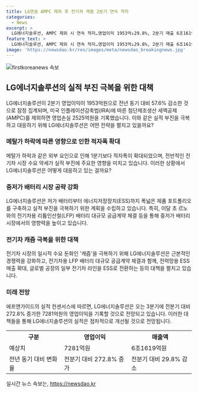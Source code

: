 ```yaml
---
title: LG엔솔 AMPC 제외 후 전기차 캐즘 2분기 연속 적자
categories:
  - News
excerpt: >
  LG에너지솔루션, AMPC 제외 시 연속 적자…영업이익 1953억↓29.8%, 2분기 매출 6조1619억↓57.6%. 메탈가 하락과 래깅 영향으로 영업손실 확대. 전기차 대응 위해 LFP·ESS 시장 강화 중. 북미 시장에서는 AMPC 긍정적 평가. 르노와 LFP 대규모 공급계약 체결. ESS로 라인 전환 추진. 3분기 전망은 7281억원의 영업이익 예상.
feature_text: >
  LG에너지솔루션, AMPC 제외 시 연속 적자…영업이익 1953억↓29.8%, 2분기 매출 6조1619억↓57.6%. 메탈가 하락과 래깅 영향으로 영업손실 확대. 전기차 대응 위해 LFP·ESS 시장 강화 중. 북미 시장에서는 AMPC 긍정적 평가. 르노와 LFP 대규모 공급계약 체결. ESS로 라인 전환 추진. 3분기 전망은 7281억원의 영업이익 예상.
image: 'https://newsdao.kr/res/images/meta/newsdao_breakingnews.jpg'
---
```


<p><img src="https://newsdao.kr/res/images/meta/newsdao_breakingnews.jpg" alt="firstkoreanews 속보" /></p>

<h2 data-ke-size="size26">LG에너지솔루션의 실적 부진 극복을 위한 대책</h2>

<p data-ke-size="size16">LG에너지솔루션이 2분기 영업이익이 1953억원으로 전년 동기 대비 57.6% 감소한 것으로 잠정 집계되며, 미국 인플레이션감축법(IRA)에 따른 첨단제조생산 세액공제(AMPC)를 제외하면 영업손실 2525억원을 기록했습니다. 이와 같은 실적 부진을 극복하고 대응하기 위해 LG에너지솔루션은 어떤 전략을 펼치고 있을까요?</p>

<h3>메탈가 하락에 따른 영향으로 인한 적자폭 확대</h3>

<p data-ke-size="size16">메탈가 하락과 같은 외부 요인으로 인해 1분기보다 적자폭이 확대되었으며, 전반적인 전기차 시장 수요 약세가 실적 부진에 주요한 영향을 미치고 있습니다. 이러한 상황에서 LG에너지솔루션은 어떻게 대응하고 있는 걸까요?</p>

<h3>중저가 배터리 시장 공략 강화</h3>

<p data-ke-size="size16">LG에너지솔루션은 저가 배터리부터 에너지저장장치(ESS)까지 폭넓은 제품 포트폴리오를 구축하고 실적 부진을 극복하기 위한 계획을 수립하고 있습니다. 특히, 이달 초 르노와의 전기차용 리튬인산철(LFP) 배터리 대규모 공급계약 체결 등을 통해 중저가 배터리 시장에서의 영향력을 높이고 있습니다.</p>

<h3>전기차 캐즘 극복을 위한 대책</h3>

<p data-ke-size="size16">전기차 시장의 일시적 수요 둔화인 '캐즘'을 극복하기 위해 LG에너지솔루션은 근본적인 경쟁력을 강화하고, 전기차용 LFP 배터리 대규모 공급계약 체결과 함께, 전력망용 ESS 매출 확대, 글로벌 공장의 일부 전기차 라인을 ESS로 전환하는 등의 대책을 펼치고 있습니다.</p>

<h3>미래 전망</h3>

<p data-ke-size="size16">에프앤가이드의 실적 컨센서스에 따르면, LG에너지솔루션은 오는 3분기에 전분기 대비 272.8% 증가한 7281억원의 영업이익을 기록할 것으로 전망되고 있습니다. 이러한 대책들을 통해 LG에너지솔루션의 실적은 점차적으로 개선될 것으로 전망됩니다.</p>

<table>
    <tr>
        <th>구분</th>
        <th>영업이익</th>
        <th>매출액</th>
    </tr>
    <tr>
        <td>예상치</td>
        <td>7281억원</td>
        <td>6조1619억원</td>
    </tr>
    <tr>
        <td>전년 동기 대비 변화율</td>
        <td>전분기 대비 272.8% 증가</td>
        <td>전분기 대비 29.8% 감소</td>
    </tr>
</table>
실시간 뉴스 속보는, <a href="https://newsdao.kr" rel="dofollow">https://newsdao.kr</a>


